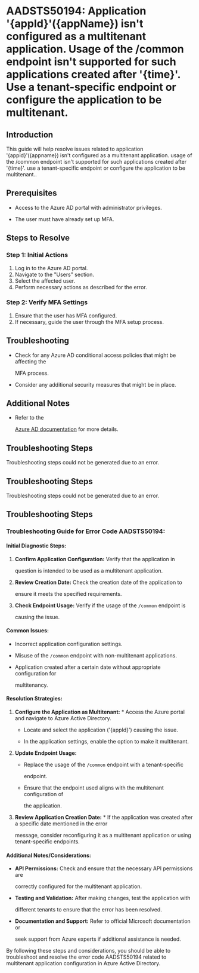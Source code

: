 # AADSTS50194: Application '{appId}'({appName}) isn't configured as a multitenant application. Usage of the /common endpoint isn't supported for such applications created after '{time}'. Use a tenant-specific endpoint or configure the application to be multitenant.


## Introduction

This guide will help resolve issues related to application '{appid}'({appname})
isn't configured as a multitenant application. usage of the /common endpoint
isn't supported for such applications created after '{time}'. use a
tenant-specific endpoint or configure the application to be multitenant..


## Prerequisites


* Access to the Azure AD portal with administrator privileges.

* The user must have already set up MFA.


## Steps to Resolve


### Step 1: Initial Actions

1. Log in to the Azure AD portal.
2. Navigate to the "Users" section.
3. Select the affected user.
4. Perform necessary actions as described for the error.


### Step 2: Verify MFA Settings

1. Ensure that the user has MFA configured.
2. If necessary, guide the user through the MFA setup process.


## Troubleshooting


* Check for any Azure AD conditional access policies that might be affecting the

  MFA process.

* Consider any additional security measures that might be in place.


## Additional Notes


* Refer to the

  [Azure AD 
documentation](https://learn.microsoft.com/en-us/azure/active-directory/)
  for more details.


## Troubleshooting Steps

Troubleshooting steps could not be generated due to an error.


## Troubleshooting Steps

Troubleshooting steps could not be generated due to an error.


## Troubleshooting Steps


### Troubleshooting Guide for Error Code AADSTS50194:


#### **Initial Diagnostic Steps:** 

1. **Confirm Application Configuration:** Verify that the application in

   question is intended to be used as a multitenant application.
2. **Review Creation Date:** Check the creation date of the application to

   ensure it meets the specified requirements.
3. **Check Endpoint Usage:** Verify if the usage of the `/common` endpoint is

   causing the issue.


#### **Common Issues:**


* Incorrect application configuration settings.

* Misuse of the `/common` endpoint with non-multitenant applications.

* Application created after a certain date without appropriate configuration for

  multitenancy.


#### **Resolution Strategies:** 

1. **Configure the Application as Multitenant:**    * Access the Azure portal 
and navigate to Azure Active Directory.

   * Locate and select the application ('{appId}') causing the issue.

   * In the application settings, enable the option to make it multitenant.

2. **Update Endpoint Usage:** 

   * Replace the usage of the `/common` endpoint with a tenant-specific

     endpoint.
   * Ensure that the endpoint used aligns with the multitenant configuration of

     the application.

3. **Review Application Creation Date:**    * If the application was created 
after a specific date mentioned in the error

     message, consider reconfiguring it as a multitenant application or using
     tenant-specific endpoints.


#### **Additional Notes/Considerations:**


* **API Permissions:** Check and ensure that the necessary API permissions are

  correctly configured for the multitenant application.

* **Testing and Validation:** After making changes, test the application with

  different tenants to ensure that the error has been resolved.

* **Documentation and Support:** Refer to official Microsoft documentation or

  seek support from Azure experts if additional assistance is needed.

By following these steps and considerations, you should be able to troubleshoot
and resolve the error code AADSTS50194 related to multitenant application
configuration in Azure Active Directory.